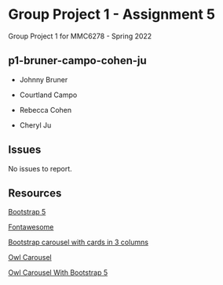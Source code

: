 # Group Project 1 - Assignment 5

Group Project 1 for MMC6278 - Spring 2022

## p1-bruner-campo-cohen-ju

- Johnny Bruner

- Courtland Campo

- Rebecca Cohen

- Cheryl Ju

## Issues

No issues to report.

## Resources

[Bootstrap 5](https://getbootstrap.com/)

[Fontawesome](https://fontawesome.com)

[Bootstrap carousel with cards in 3 columns](https://gosnippets.com/snippets/bootstrap-carousel-with-cards-in-3-columns)

[Owl Carousel](https://owlcarousel2.github.io/OwlCarousel2/)

[Owl Carousel With Bootstrap 5](https://www.youtube.com/watch?v=TlMJZcRAq6M)

